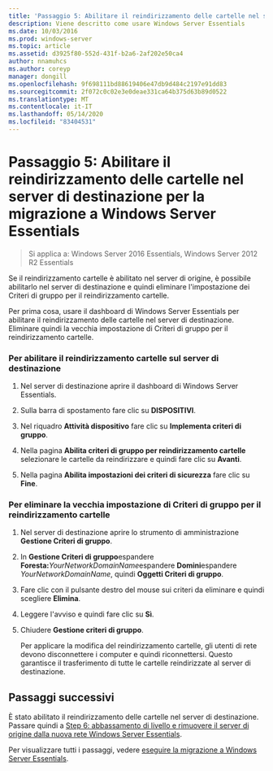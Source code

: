 ```yaml
---
title: 'Passaggio 5: Abilitare il reindirizzamento delle cartelle nel server di destinazione per la migrazione a Windows Server Essentials'
description: Viene descritto come usare Windows Server Essentials
ms.date: 10/03/2016
ms.prod: windows-server
ms.topic: article
ms.assetid: d3925f80-552d-431f-b2a6-2af202e50ca4
author: nnamuhcs
ms.author: coreyp
manager: dongill
ms.openlocfilehash: 9f698111bd88619406e47db9d484c2197e91dd83
ms.sourcegitcommit: 2f072c0c02e3e0deae331ca64b375d63b89d0522
ms.translationtype: MT
ms.contentlocale: it-IT
ms.lasthandoff: 05/14/2020
ms.locfileid: "83404531"
---
```

# <a name="step-5-enable-folder-redirection-on-the-destination-server-for-windows-server-essentials-migration"></a>Passaggio 5: Abilitare il reindirizzamento delle cartelle nel server di destinazione per la migrazione a Windows Server Essentials

>Si applica a: Windows Server 2016 Essentials, Windows Server 2012 R2 Essentials

Se il reindirizzamento cartelle è abilitato nel server di origine, è possibile abilitarlo nel server di destinazione e quindi eliminare l'impostazione dei Criteri di gruppo per il reindirizzamento cartelle.  
  
 Per prima cosa, usare il dashboard di Windows Server Essentials per abilitare il reindirizzamento delle cartelle nel server di destinazione. Eliminare quindi la vecchia impostazione di Criteri di gruppo per il reindirizzamento cartelle.  
  
### <a name="to-enable-folder-redirection-on-the-destination-server"></a>Per abilitare il reindirizzamento cartelle sul server di destinazione  
  
1.  Nel server di destinazione aprire il dashboard di Windows Server Essentials.  
  
2.  Sulla barra di spostamento fare clic su **DISPOSITIVI**.  
  
3.  Nel riquadro **Attività dispositivo** fare clic su **Implementa criteri di gruppo**.  
  
4.  Nella pagina **Abilita criteri di gruppo per reindirizzamento cartelle** selezionare le cartelle da reindirizzare e quindi fare clic su **Avanti**.  
  
5.  Nella pagina **Abilita impostazioni dei criteri di sicurezza** fare clic su **Fine**.  
  
### <a name="to-delete-the-old-folder-redirection-group-policy-setting"></a>Per eliminare la vecchia impostazione di Criteri di gruppo per il reindirizzamento cartelle  
  
1. Nel server di destinazione aprire lo strumento di amministrazione **Gestione Criteri di gruppo**.  
  
2. In **Gestione Criteri di gruppo**espandere **Foresta:**<em>YourNetworkDomainName</em>espandere **Domini**espandere *YourNetworkDomainName*, quindi **Oggetti Criteri di gruppo**.  
  
3. Fare clic con il pulsante destro del mouse sui criteri da eliminare e quindi scegliere **Elimina**.  
  
4. Leggere l'avviso e quindi fare clic su **Sì**.  
  
5. Chiudere **Gestione criteri di gruppo**.  
  
   Per applicare la modifica del reindirizzamento cartelle, gli utenti di rete devono disconnettere i computer e quindi riconnettersi. Questo garantisce il trasferimento di tutte le cartelle reindirizzate al server di destinazione.  
  
## <a name="next-steps"></a>Passaggi successivi  
 È stato abilitato il reindirizzamento delle cartelle nel server di destinazione. Passare quindi a [Step 6: abbassamento di livello e rimuovere il server di origine dalla nuova rete Windows Server Essentials](Step-6--Demote-and-remove-the-Source-Server-from-the-new-Windows-Server-Essentials-network.md).  
  

Per visualizzare tutti i passaggi, vedere [eseguire la migrazione a Windows Server Essentials](Migrate-from-Previous-Versions-to-Windows-Server-Essentials-or-Windows-Server-Essentials-Experience.md).

